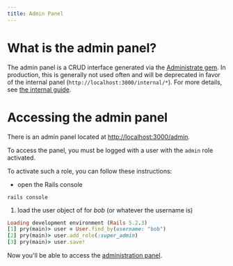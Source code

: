 ```yaml
---
title: Admin Panel
---
```


# What is the admin panel?

The admin panel is a CRUD interface generated via the
[Administrate gem](https://github.com/thoughtbot/administrate). In production,
this is generally not used often and will be deprecated in favor of the internal
panel (`http://localhost:3000/internal/*`). For more details, see
[the internal guide](/internal).

# Accessing the admin panel

There is an admin panel located at <http://localhost:3000/admin>.

To access the panel, you must be logged with a user with the `admin` role
activated.

To activate such a role, you can follow these instructions:

- open the Rails console

```shell
rails console
```

1. load the user object of for _bob_ (or whatever the username is)

```ruby
Loading development environment (Rails 5.2.3)
[1] pry(main)> user = User.find_by(username: "bob")
[2] pry(main)> user.add_role(:super_admin)
[3] pry(main)> user.save!
```

Now you'll be able to access the
[administration panel](http://localhost:3000/admin).
